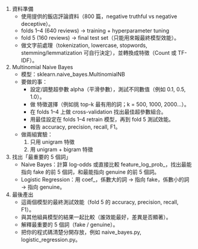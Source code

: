 1. 資料準備
    - 使用提供的飯店評論資料（800 篇，negative truthful vs negative deceptive）。
    - folds 1–4 (640 reviews) → training + hyperparameter tuning
    - fold 5 (160 reviews) → final test set（只能用來報最終模型效能）。
    - 做文字前處理（tokenization, lowercase, stopwords, stemming/lemmatization 可自行決定），並轉換成特徵（Count 或 TF-IDF）。
2. Multinomial Naive Bayes
    - 模型：sklearn.naive_bayes.MultinomialNB
    - 要做的事：
        - 設定/調整超參數 alpha（平滑參數），測試不同數值（例如 0.1, 0.5, 1.0）。
        - 做 特徵選擇（例如挑 top-k 最有用的詞；k = 500, 1000, 2000…）。
        - 在 folds 1–4 上做 cross-validation 找出最佳超參數組合。
        - 用最佳設定在 folds 1–4 retrain 模型，再到 fold 5 測試效能。
        - 報告 accuracy, precision, recall, F1。
    - 做兩組實驗：
        1. 只用 unigram 特徵
        2. 用 unigram + bigram 特徵
3. 找出「最重要的 5 個詞」
    - Naive Bayes：計算 log-odds 或直接比較 feature_log_prob_，找出最能指向 fake 的前 5 個詞，和最能指向 genuine 的前 5 個詞。
    - Logistic Regression：用 coef_，係數大的詞 → 指向 fake，係數小的詞 → 指向 genuine。
4. 最後產出
    - 這兩個模型的最終測試效能（fold 5 的 accuracy, precision, recall, F1）。
    - 與其他組員模型的結果一起比較（誰效能最好，差異是否顯著）。
    - 解釋最重要的 5 個詞（fake / genuine）。
    - 把你的程式碼清楚分開存放，例如 naive_bayes.py, logistic_regression.py。
